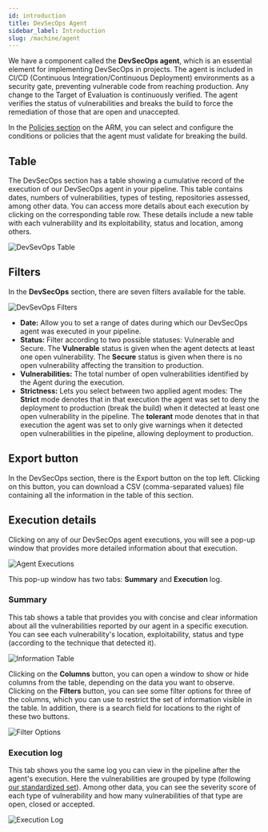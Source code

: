 ```yaml
---
id: introduction
title: DevSecOps Agent
sidebar_label: Introduction
slug: /machine/agent
---
```


We have a component called the
**DevSecOps agent**, which is an
essential element for implementing
DevSecOps in projects.
The agent is included in CI/CD (Continuous
Integration/Continuous Deployment)
environments as a security gate, preventing
vulnerable code from reaching production.
Any change to the Target of Evaluation is
continuously verified.
The agent verifies the status of
vulnerabilities and breaks the build to
force the remediation of those that are
open and unaccepted.

In the [Policies section](/machine/web/organization/policies)
on the ARM, you can select and configure
the conditions or policies that the agent
must validate for breaking the build.

## Table

The DevSecOps section has a table
showing a cumulative record of
the execution of our DevSecOps
agent in your pipeline.
This table contains dates,
numbers of vulnerabilities,
types of testing,
repositories assessed,
among other data.
You can access more details about
each execution by clicking on
the corresponding table row.
These details include a new
table with each vulnerability
and its exploitability,
status and location,
among others.

![DevSevOps Table](https://res.cloudinary.com/fluid-attacks/image/upload/v1663616835/docs/machine/agent/agent_table.png)

## Filters

In the
**DevSecOps** section,
there are seven filters
available for the table.

![DevSevOps Filters](https://res.cloudinary.com/fluid-attacks/image/upload/v1663617023/docs/machine/agent/agent_filters.png)

- **Date:**
  Allow you
  to set a range of dates
  during which our DevSecOps
  agent was executed
  in your pipeline.
- **Status:**
  Filter according
  to two possible
  statuses: Vulnerable and Secure.
  The **Vulnerable** status is
  given when the agent detects
  at least one open vulnerability.
  The **Secure** status is given
  when there is no open vulnerability
  affecting the transition to production.
- **Vulnerabilities:**
  The total number of open
  vulnerabilities identified
  by the Agent during the execution.
- **Strictness:**
  Lets you select between
  two applied agent modes: The
  **Strict** mode denotes that
  in that execution the agent
  was set to deny the deployment
  to production (break the build)
  when it detected at least one
  open vulnerability in the pipeline.
  The **tolerant** mode denotes
  that in that execution the
  agent was set to only give
  warnings when it detected
  open vulnerabilities
  in the pipeline,
  allowing deployment to production.

## Export button

In the DevSecOps section,
there is the Export button
on the top left.
Clicking on this button,
you can download a CSV
(comma-separated values)
file containing all the
information in the table
of this section.

## Execution details

Clicking on any of our
DevSecOps agent executions,
you will see a pop-up window
that provides more detailed
information about that execution.

![Agent Executions](https://res.cloudinary.com/fluid-attacks/image/upload/v1651011570/docs/machine/agent/exec_details_window.png)

This pop-up window has
two tabs: **Summary**
and **Execution** log.

### Summary

This tab shows a table
that provides you with
concise and clear information
about all the vulnerabilities
reported by our agent in
a specific execution.
You can see each
vulnerability's location,
exploitability,
status and type (according
to the technique that detected it).

![Information Table](https://res.cloudinary.com/fluid-attacks/image/upload/v1651011570/docs/machine/agent/exec_details_summary.png)

Clicking on the
**Columns** button,
you can open a window
to show or hide columns
from the table,
depending on the data
you want to observe.
Clicking on the
**Filters** button,
you can see some filter
options for three
of the columns,
which you can use to
restrict the set of
information visible
in the table.
In addition,
there is a search field
for locations to the right
of these two buttons.

![Filter Options](https://res.cloudinary.com/fluid-attacks/image/upload/v1651011570/docs/machine/agent/exec_details_columns.png)

### Execution log

This tab shows you the
same log you can view in
the pipeline after the
agent's execution.
Here the vulnerabilities
are grouped by type (following
[our standardized set](/criteria/vulnerabilities/)).
Among other data,
you can see the severity score
of each type of vulnerability
and how many vulnerabilities
of that type are open,
closed or accepted.

![Execution Log](https://res.cloudinary.com/fluid-attacks/image/upload/v1651011570/docs/machine/agent/exec_details_log.png)
